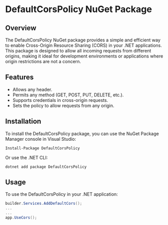 # DefaultCorsPolicy NuGet Package

## Overview
The DefaultCorsPolicy NuGet package provides a simple and efficient way to enable Cross-Origin Resource Sharing (CORS) in your .NET applications. This package is designed to allow all incoming requests from different origins, making it ideal for development environments or applications where origin restrictions are not a concern.

## Features
- Allows any header.
- Permits any method (GET, POST, PUT, DELETE, etc.).
- Supports credentials in cross-origin requests.
- Sets the policy to allow requests from any origin.

## Installation
To install the DefaultCorsPolicy package, you can use the NuGet Package Manager console in Visual Studio:

```shell
Install-Package DefaultCorsPolicy
```

Or use the .NET CLI:

```shell
dotnet add package DefaultCorsPolicy
```

## Usage
To use the DefaultCorsPolicy in your .NET application:

```csharp
builder.Services.AddDefaultCors();
...
...
app.UseCors();
```